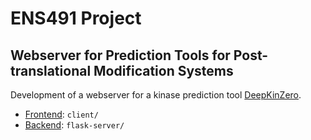 # ENS491 Project
## Webserver for Prediction Tools for Post-translational Modification Systems

Development of a webserver for a kinase prediction tool [DeepKinZero](https://academic.oup.com/bioinformatics/article/36/12/3652/5733725).

- [Frontend](client/README.md): `client/`
- [Backend](flask-server/README.md): `flask-server/`
